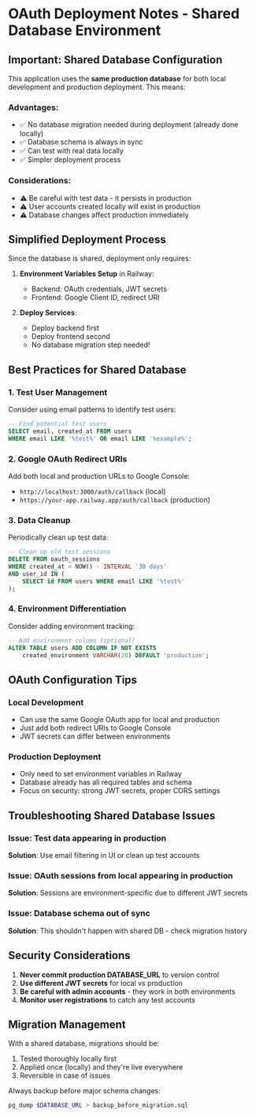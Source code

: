 # OAuth Deployment Notes - Shared Database Environment

## Important: Shared Database Configuration

This application uses the **same production database** for both local development and production deployment. This means:

### Advantages:
- ✅ No database migration needed during deployment (already done locally)
- ✅ Database schema is always in sync
- ✅ Can test with real data locally
- ✅ Simpler deployment process

### Considerations:
- ⚠️ Be careful with test data - it persists in production
- ⚠️ User accounts created locally will exist in production
- ⚠️ Database changes affect production immediately

## Simplified Deployment Process

Since the database is shared, deployment only requires:

1. **Environment Variables Setup** in Railway:
   - Backend: OAuth credentials, JWT secrets
   - Frontend: Google Client ID, redirect URI

2. **Deploy Services**:
   - Deploy backend first
   - Deploy frontend second
   - No database migration step needed!

## Best Practices for Shared Database

### 1. Test User Management
Consider using email patterns to identify test users:
```sql
-- Find potential test users
SELECT email, created_at FROM users 
WHERE email LIKE '%test%' OR email LIKE '%example%';
```

### 2. Google OAuth Redirect URIs
Add both local and production URLs to Google Console:
- `http://localhost:3000/auth/callback` (local)
- `https://your-app.railway.app/auth/callback` (production)

### 3. Data Cleanup
Periodically clean up test data:
```sql
-- Clean up old test sessions
DELETE FROM oauth_sessions 
WHERE created_at < NOW() - INTERVAL '30 days'
AND user_id IN (
    SELECT id FROM users WHERE email LIKE '%test%'
);
```

### 4. Environment Differentiation
Consider adding environment tracking:
```sql
-- Add environment column (optional)
ALTER TABLE users ADD COLUMN IF NOT EXISTS 
    created_environment VARCHAR(20) DEFAULT 'production';
```

## OAuth Configuration Tips

### Local Development
- Can use the same Google OAuth app for local and production
- Just add both redirect URIs to Google Console
- JWT secrets can differ between environments

### Production Deployment
- Only need to set environment variables in Railway
- Database already has all required tables and schema
- Focus on security: strong JWT secrets, proper CORS settings

## Troubleshooting Shared Database Issues

### Issue: Test data appearing in production
**Solution**: Use email filtering in UI or clean up test accounts

### Issue: OAuth sessions from local appearing in production
**Solution**: Sessions are environment-specific due to different JWT secrets

### Issue: Database schema out of sync
**Solution**: This shouldn't happen with shared DB - check migration history

## Security Considerations

1. **Never commit production DATABASE_URL** to version control
2. **Use different JWT secrets** for local vs production
3. **Be careful with admin accounts** - they work in both environments
4. **Monitor user registrations** to catch any test accounts

## Migration Management

With a shared database, migrations should be:
1. Tested thoroughly locally first
2. Applied once (locally) and they're live everywhere
3. Reversible in case of issues

Always backup before major schema changes:
```bash
pg_dump $DATABASE_URL > backup_before_migration.sql
```